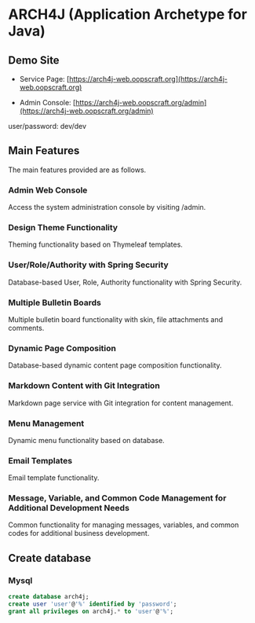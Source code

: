 # ARCH4J (Application Archetype for Java) 

## Demo Site

* Service Page: [https://arch4j-web.oopscraft.org](https://arch4j-web.oopscraft.org)

* Admin Console: [https://arch4j-web.oopscraft.org/admin](https://arch4j-web.oopscraft.org/admin)

user/password: dev/dev


## Main Features

The main features provided are as follows.

### Admin Web Console

Access the system administration console by visiting /admin.

### Design Theme Functionality

Theming functionality based on Thymeleaf templates.

### User/Role/Authority with Spring Security

Database-based User, Role, Authority functionality with Spring Security.

### Multiple Bulletin Boards

Multiple bulletin board functionality with skin, file attachments and comments.

### Dynamic Page Composition

Database-based dynamic content page composition functionality.

### Markdown Content with Git Integration

Markdown page service with Git integration for content management.

### Menu Management

Dynamic menu functionality based on database.

### Email Templates

Email template functionality.

### Message, Variable, and Common Code Management for Additional Development Needs

Common functionality for managing messages, variables, and common codes for additional business development.


## Create database

### Mysql
```sql
create database arch4j;
create user 'user'@'%' identified by 'password';
grant all privileges on arch4j.* to 'user'@'%';
```


